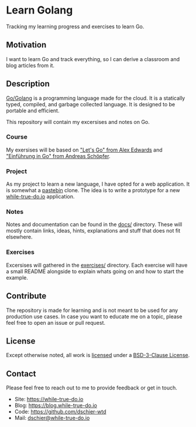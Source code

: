 # Learn Golang

Tracking my learning progress and exercises to learn Go.

## Motivation

I want to learn Go and track everything, so I can derive a classroom
and blog articles from it.

## Description

[Go/Golang](https://golang.org/) is a programming language made for the cloud.
It is a statically typed, compiled, and garbage collected language. It is
designed to be portable and efficient.

This repository will contain my excersises and notes on Go.

### Course

My exersises will be based on
["Let's Go" from Alex Edwards](https://lets-go.alexedwards.net/) and
["Einführung in Go" from Andreas Schöpfer](https://www.udemy.com/course/einfuhrung-in-go/).

### Project

As my project to learn a new language, I have opted for a web application. It
is somewhat a [pastebin](https://pastebin.com/index.php) clone. The idea is to
write a prototype for a new [while-true-do.io](https://while-true-do.io/)
application.

### Notes

Notes and documentation can be found in the [docs/](docs/) directory. These will
mostly contain links, ideas, hints, explanations and stuff that does not fit
elsewhere.

### Exercises

Excersises will gathered in the [exercises/](exercises/) directory. Each
exercise will have a small README alongside to explain whats going on and how
to start the example.

## Contribute

The repository is made for learning and is not meant to be used for any
production use cases. In case you want to educate me on a topic, please feel
free to open an issue or pull request.

## License

Except otherwise noted, all work is [licensed](LICENSE) under a
[BSD-3-Clause License](https://opensource.org/licenses/BSD-3-Clause).

## Contact

Please feel free to reach out to me to provide feedback or get in touch.

- Site: <https://while-true-do.io>
- Blog: <https://blog.while-true-do.io>
- Code: <https://github.com/dschier-wtd>
- Mail: [dschier@while-true-do.io](mailto:dschier@while-true-do.io)

